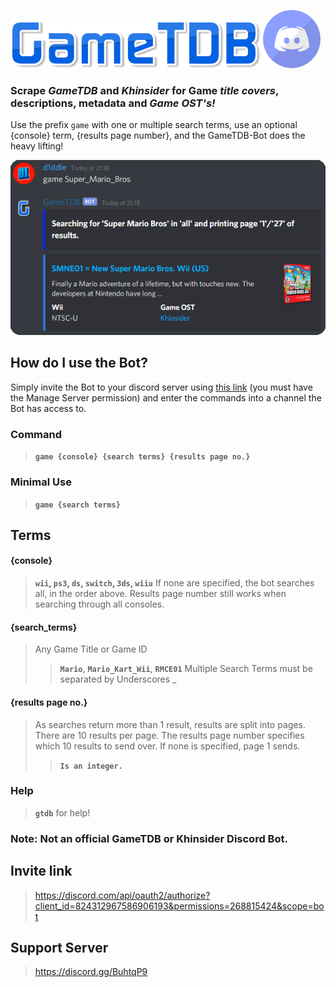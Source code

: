 ![# GameTDB](https://github.com/d1ddle/GameTDB-Bot/blob/main/img/GameTDB-400-1.png?raw=true)
![# -Bot](https://raw.githubusercontent.com/d1ddle/GameTDB-Bot/main/img/discord.png?raw=true)

### Scrape ***GameTDB*** and ***Khinsider*** for Game ***title covers***, descriptions, metadata and ***Game OST's!***

Use the prefix `game` with one or multiple search terms, use an optional {console} term, {results page number}, and the GameTDB-Bot does the heavy lifting!

![# Screenshot](https://github.com/d1ddle/GameTDB-Bot/blob/main/img/gtdb%20-screenshot.png?raw=true)

## How do I use the Bot?
Simply invite the Bot to your discord server using [this link](https://discord.com/api/oauth2/authorize?client_id=824312967586906193&permissions=268815424&scope=bot) (you must have the Manage Server permission) and enter the commands into a channel the Bot has access to.


### Command
> **`game {console} {search terms} {results page no.}`**


### Minimal Use
> **`game {search terms}`**


## Terms
#### {console}
> **`wii`, `ps3`, `ds`, `switch`, `3ds`, `wiiu`**
> If none are specified, the bot searches all, in the order above.
> Results page number still works when searching through all consoles.

#### {search_terms}
> Any Game Title or Game ID
>> **`Mario`**, **`Mario_Kart_Wii`**, **`RMCE01`**
> Multiple Search Terms must be separated by Underscores _

#### {results page no.}
> As searches return more than 1 result, results are split into pages.
> There are 10 results per page.
> The results page number specifies which 10 results to send over.
> If none is specified, page 1 sends.
>> **`Is an integer.`**


### Help
> **`gtdb`** for help!

### Note: Not an official GameTDB or Khinsider Discord Bot. 


## Invite link
> https://discord.com/api/oauth2/authorize?client_id=824312967586906193&permissions=268815424&scope=bot

## Support Server
> https://discord.gg/BuhtqP9
